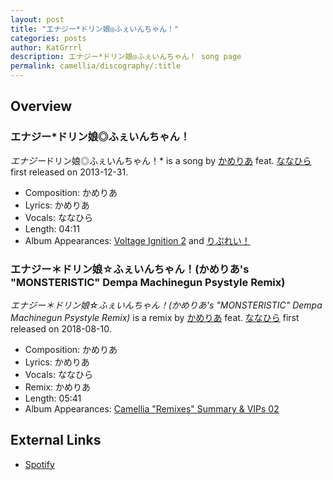 ```yaml
---
layout: post
title: "エナジー*ドリン娘◎ふぇいんちゃん！"
categories: posts
author: KatGrrrl
description: エナジー*ドリン娘◎ふぇいんちゃん！ song page
permalink: camellia/discography/:title
---
```


## Overview

### エナジー*ドリン娘◎ふぇいんちゃん！

*エナジー*ドリン娘◎ふぇいんちゃん！* is a song by [かめりあ](/camellia) feat. [ななひら](#) first released on 2013-12-31.

* Composition: かめりあ
* Lyrics: かめりあ
* Vocals: ななひら
* Length: 04:11
* Album Appearances: [Voltage Ignition 2](http://c-h-s.me/motf-0002/) and [りぷれい！](<{% link postsInclude/_posts/camellia/albums/Replay/2023-12-12-Replay.md %}>)

### エナジー＊ドリン娘☆ふぇいんちゃん！(かめりあ's "MONSTERISTIC" Dempa Machinegun Psystyle Remix)

*エナジー＊ドリン娘☆ふぇいんちゃん！(かめりあ's "MONSTERISTIC" Dempa Machinegun Psystyle Remix)* is a remix by [かめりあ](/camellia) feat. [ななひら](#) first released on 2018-08-10.

* Composition: かめりあ
* Lyrics: かめりあ
* Vocals: ななひら
* Remix: かめりあ
* Length: 05:41
* Album Appearances: [Camellia "Remixes" Summary & VIPs 02](<{% link postsInclude/_posts/camellia/albums/Camellia-Remixes-Summary-VIPs-02/2023-12-20-Camellia-Remixes-Summary-VIPs-02.md %}>)

## External Links

* [Spotify](https://open.spotify.com/track/7vq160vaSKcwy1aYp3HIpM?si=c2d0b29000734a14)
